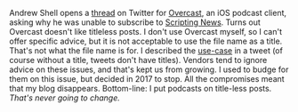 Andrew Shell opens a <a href="https://twitter.com/andrewshell/status/1216370917225517056">thread</a> on Twitter for <a href="https://overcast.fm/">Overcast</a>, an iOS podcast client, asking why he was unable to subscribe to <a href="https://scripting.com/rss.xml">Scripting News</a>. Turns out Overcast doesn't like titleless posts. I don't use Overcast myself, so I can't offer specific advice, but it is not acceptable to use the file name as a title. That's not what the file name is for. I described the <a href="https://twitter.com/davewiner/status/1216404689719365634">use-case</a> in a tweet (of course without a title, tweets don't have titles). Vendors tend to ignore advice on these issues, and that's kept us from growing. I used to budge for them on this issue, but decided in 2017 to stop. All the compromises meant that my blog disappears. Bottom-line: I put podcasts on title-less posts. <i>That's never going to change. </i>
